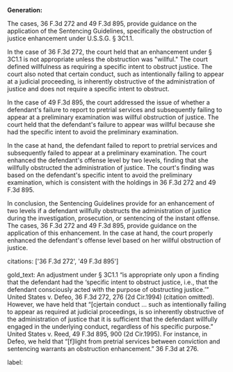 **Generation:**

 <answer>

The cases, 36 F.3d 272 and 49 F.3d 895, provide guidance on the application of the Sentencing Guidelines, specifically the obstruction of justice enhancement under U.S.S.G. § 3C1.1.

In the case of 36 F.3d 272, the court held that an enhancement under § 3C1.1 is not appropriate unless the obstruction was "willful." The court defined willfulness as requiring a specific intent to obstruct justice. The court also noted that certain conduct, such as intentionally failing to appear at a judicial proceeding, is inherently obstructive of the administration of justice and does not require a specific intent to obstruct.

In the case of 49 F.3d 895, the court addressed the issue of whether a defendant's failure to report to pretrial services and subsequently failing to appear at a preliminary examination was willful obstruction of justice. The court held that the defendant's failure to appear was willful because she had the specific intent to avoid the preliminary examination.

In the case at hand, the defendant failed to report to pretrial services and subsequently failed to appear at a preliminary examination. The court enhanced the defendant's offense level by two levels, finding that she willfully obstructed the administration of justice. The court's finding was based on the defendant's specific intent to avoid the preliminary examination, which is consistent with the holdings in 36 F.3d 272 and 49 F.3d 895.

In conclusion, the Sentencing Guidelines provide for an enhancement of two levels if a defendant willfully obstructs the administration of justice during the investigation, prosecution, or sentencing of the instant offense. The cases, 36 F.3d 272 and 49 F.3d 895, provide guidance on the application of this enhancement. In the case at hand, the court properly enhanced the defendant's offense level based on her willful obstruction of justice. <answer>

citations: ['36 F.3d 272', '49 F.3d 895']

gold_text: An adjustment under § 3C1.1 “is appropriate only upon a finding that the defendant had the ‘specific intent to obstruct justice, i.e., that the defendant consciously acted with the purpose of obstructing justice.’” United States v. Defeo, 36 F.3d 272, 276 (2d Cir.1994) (citation omitted). However, we have held that “[cjertain conduct ... such as intentionally failing to appear as required at judicial proceedings, is so inherently obstructive of the administration of justice that it is sufficient that the defendant willfully engaged in the underlying conduct, regardless of his specific purpose.” United States v. Reed, 49 F.3d 895, 900 (2d Cir.1995). For instance, in Defeo, we held that “[f]light from pretrial services between conviction and sentencing warrants an obstruction enhancement.” 36 F.3d at 276.

label: 